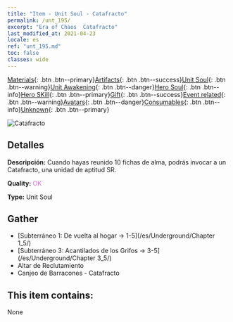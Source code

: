 ```yaml
---
title: "Item - Unit Soul - Catafracto"
permalink: /unt_195/
excerpt: "Era of Chaos  Catafracto"
last_modified_at: 2021-04-23
locale: es
ref: "unt_195.md"
toc: false
classes: wide
---
```

 [Materials](/ItemsES/){: .btn .btn--primary}[Artifacts](/ItemsES/Artifacts/){: .btn .btn--success}[Unit Soul](/ItemsES/UnitSoul/){: .btn .btn--warning}[Unit Awakening](/ItemsES/UnitAwakening/){: .btn .btn--danger}[Hero Soul](/ItemsES/HeroSoul/){: .btn .btn--info}[Hero SKill](/ItemsES/HeroSkill/){: .btn .btn--primary}[Gift](/ItemsES/Gift/){: .btn .btn--success}[Event related](/ItemsES/Events/){: .btn .btn--warning}[Avatars](/ItemsES/Avatars/){: .btn .btn--danger}[Consumables](/ItemsES/Consumables/){: .btn .btn--info}[Unknown](/ItemsES/Unknown/){: .btn .btn--primary}

 ![Catafracto](/images/u/ti_qishi.jpg)

## Detalles
 **Descripción:** Cuando hayas reunido 10 fichas de alma, podrás invocar a un Catafracto, una unidad de aptitud SR.

 **Quality:** <span style="color: #DA70D6">OK</span>

 **Type:** Unit Soul

## Gather

*    [Subterráneo 1: De vuelta al hogar -> 1-5](/es/Underground/Chapter 1_5/) 
*    [Subterráneo 3: Acantilados de los Grifos -> 3-5](/es/Underground/Chapter 3_5/) 
*    Altar de Reclutamiento 
*    Canjeo de Barracones - Catafracto 

## This item contains:

  None

